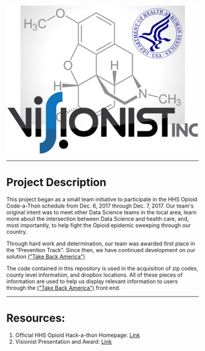 ![Project Logo](https://github.com/ereidelbach/HHS/blob/master/projectLogo.png)

----

# Project Description

This project began as a small team initiative to participate in the HHS Opioid Code-a-Thon schedule from Dec. 6, 2017 through Dec. 7, 2017.
Our team's original intent was to meet other Data Science teams in the local area, learn more about the intersection between Data Science and health care, and, most importantly, to help fight the Opioid epidemic sweeping through our country.

Through hard work and determination, our team was awarded first place in the "Prevention Track".  Since then, we have continued development on our solution [("Take Back America")](http://takeback.labs.visionistinc.com/)

The code contained in this repository is used in the acquisition of zip codes, county level information, and dropbox locations.  All of these pieces of information are used to help us display relevant information to users through the [("Take Back America")](http://takeback.labs.visionistinc.com/) front end.

----

# Resources:

1. Official HHS Opioid Hack-a-thon Homepage: [Link][1]
2. Visionist Presentation and Award: [Link][2]

  [1]: https://www.hhs.gov/challenges/code-a-thon/index.html
  [2]: https://www.youtube.com/watch?v=XesucOGZqQk&t
